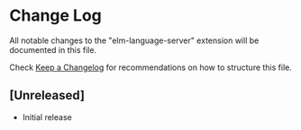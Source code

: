 # Change Log
All notable changes to the "elm-language-server" extension will be documented in this file.

Check [Keep a Changelog](http://keepachangelog.com/) for recommendations on how to structure this file.

## [Unreleased]
- Initial release